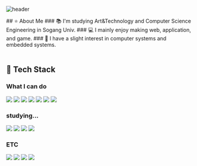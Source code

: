 <div>
  
  <!--Header-->
  ![header](https://capsule-render.vercel.app/api?type=venom&color=E4E4C5&height=300&section=header&text=Hello%20-%20ovo-nl-i'm%20hyo&fontSize=40&fontColor=333333)

</div>

<div>
<!--Body-->
## ⭐️ About Me
### 📚 I'm studying Art&Technology and Computer Science Engineering in Sogang Univ.
### 💻 I mainly enjoy making web, application, and game.
### 🔧 I have a slight interest in computer systems and embedded systems.
<br/>
<br/>

## 🌟 Tech Stack
### What I can do  
<!--C-->
<img src="https://img.shields.io/badge/C-A8B9CC?style=flat-square&logo=C&logoColor=black"/>
<!--C++-->
<img src="https://img.shields.io/badge/C++-00599C?style=flat-square&logo=C%2B%2B&logoColor=white"/>
<!--C#-->
<img src="https://img.shields.io/badge/C%23-239120?style=flat-square&logo=C%20Sharp&logoColor=white"/>
<!--Java-->
<img src="https://img.shields.io/badge/Java-007396?style=flat-square&logo=OpenJDK&logoColor=white"/>
<!--Python-->
<img src="https://img.shields.io/badge/Python-3776AB?style=flat-square&logo=Python&logoColor=white"/>
<!--Unity-->
<img src="https://img.shields.io/badge/Unity-000000?style=flat-square&logo=Unity&logoColor=white"/>
<!--Oculus-->
<img src="https://img.shields.io/badge/Oculus-1C1E20?style=flat-square&logo=Oculus&logoColor=white"/>
<br/>

### studying...
<!--JavaScript-->
<img src="https://img.shields.io/badge/JavaScript-F7DF1E?style=flat-square&logo=JavaScript&logoColor=black"/>
<!--HTML5-->
<img src="https://img.shields.io/badge/HTML5-E34F26?style=flat-square&logo=HTML5&logoColor=white"/>
<!--CSS3-->
<img src="https://img.shields.io/badge/CSS3-1572B6?style=flat-square&logo=CSS3&logoColor=white"/>
<!--Spring-->
<img src="https://img.shields.io/badge/Spring-6DB33F?style=flat-square&logo=Spring&logoColor=white"/>
<br/>

### ETC
<!--Photoshop-->
<img src="https://img.shields.io/badge/Photoshop-31A8FF?style=flat-square&logo=Adobe%20Photoshop&logoColor=white"/>
<!--Illustrator-->
<img src="https://img.shields.io/badge/Illustrator-FF9A00?style=flat-square&logo=Adobe%20Illustrator&logoColor=white"/>
<!--Premiere Pro-->
<img src="https://img.shields.io/badge/Premiere%20Pro-9999FF?style=flat-square&logo=Adobe%20Premiere%20Pro&logoColor=white"/>
<!--Blender-->
<img src="https://img.shields.io/badge/Blender-F5792A?style=flat-square&logo=Blender&logoColor=white"/>
<br/><br/>

  
</div>
